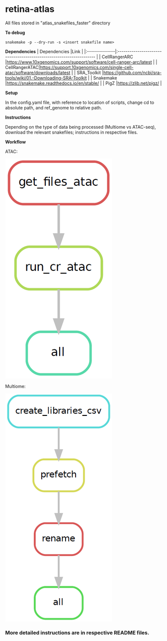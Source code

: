 # retina-atlas
All files stored in "atlas_snakefiles_faster" directory

**To debug**
```
snakemake -p --dry-run -s <insert snakefile name>
```
**Dependencies**
| Dependencies  |Link                                                                       |
|:--------------|:-------------------------------------------------------------------       |
| CellRangerARC |https://www.10xgenomics.com/support/software/cell-ranger-arc/latest        |
| CellRangerATAC|https://support.10xgenomics.com/single-cell-atac/software/downloads/latest |
| SRA_Toolkit   |https://github.com/ncbi/sra-tools/wiki/01.-Downloading-SRA-Toolkit         |
| Snakemake     |https://snakemake.readthedocs.io/en/stable/                                |
| PigZ          |https://zlib.net/pigz/                                                     |

**Setup**

In the config.yaml file, with reference to location of scripts, change cd to absolute path, and ref_genome to relative path.

**Instructions**

Depending on the type of data being processed (Multiome vs ATAC-seq), download the relevant snakefiles; instructions in respective files.

**Workflow**

ATAC:

![plot](./run_cr_atac.PNG)

Multiome:

![plot](./set_up.PNG)

### More detailed instructions are in respective README files.